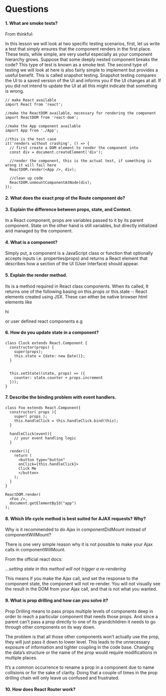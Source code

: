 # Questions

#### 1. What are smoke tests?

From thinkful:

In this lesson we will look at two specific testing scenarios, first, let us write a test that simply ensures that the component renders in the first place. These tests, while simple, are very useful especially as your component hierarchy grows. Suppose that some deeply nested component breaks the code? This type of test is known as a smoke test. The second type of testing we will look at here is also fairly simple to implement but provides a useful benefit. This is called snapshot testing. Snapshot testing compares the UI to a saved version of the UI and informs you if the UI changes at all. If you did not intend to update the UI at all this might indicate that something is wrong.

```
// make React available
import React from 'react';

//make the ReactDOM available, necessary for rendering the component
import ReactDOM from 'react-dom';

//make the App component available
import App from './App';

//this is the test case
it('renders without crashing', () => {
  // first create a DOM element to render the component into
  const div = document.createElement('div');

  //render the component, this is the actual test, if something is wrong it will fail here
  ReactDOM.render(<App />, div);

  //clean up code
  ReactDOM.unmountComponentAtNode(div);
});

```

#### 2. What does the exact prop of the Route component do?

#### 3. Explain the difference between props, state, and Context.

In a React component, props are variables passed to it by its parent component.
State on the other hand is still variables, but directly initialized and managed by the component.

#### 4. What is a component?

Simply put, a component is a JavaScript class or function that optionally accepts inputs i.e. properties(props) and returns a React element that describes how a section of the UI (User Interface) should appear.

#### 5. Explain the render method.

Its is a method required in React class components.
When its called, It returns one of the following basing on this.props or this.state -:
React elements created using JSX. These can either be native browser html elements like <p>hi</p> or user defined react components e.g <LoginComponent />

#### 6. How do you update state in a component?

```
class Clock extends React.Component {
  constructor(props) {
    super(props);
    this.state = {date: new Date()};
  }


  this.setState((state, props) => ({
    counter: state.counter + props.increment
  }));
}
```

#### 7. Describe the binding problem with event handlers.

```
class Foo extends React.Component{
  constructor( props ){
    super( props );
    this.handleClick = this.handleClick.bind(this);
  }

  handleClick(event){
    // your event handling logic
  }

  render(){
    return (
      <button type="button"
      onClick={this.handleClick}>
      Click Me
      </button>
    );
  }
}

ReactDOM.render(
  <Foo />,
  document.getElementById("app")
);
```

#### 8. Which life cycle method is best suited for AJAX requests? Why?

Why is it recommended to do Ajax in componentDidMount instead of componentWillMount?

There is one very simple reason why it is not possible to make your Ajax calls in componentWillMount.

From the official react docs:

_...setting state in this method will not trigger a re-rendering_

This means if you make the Ajax call, and set the response to the component state, the component will not re-render. You will not visually see the result in the DOM from your Ajax call, and that is not what you wanted.

#### 9. What is prop drilling and how can you solve it?

Prop Drilling means to pass props multiple levels of components deep in order to reach a particular component that needs those props. And since a parent can’t pass a prop directly to one of its grandchildren it needs to go through other components on its way down.

The problem is that all those other components won’t actually use the prop, they will just pass it down to lower level. This leads to the unnecessary exposure of information and tighter coupling in the code base. Changing the data’s structure or the name of the prop would require modifications in multiple places.

It’s a common occurrence to rename a prop in a component due to name collisions or for the sake of clarity. Doing that a couple of times in the prop drilling chain will only leave us confused and frustrated.

#### 10. How does React Router work?
